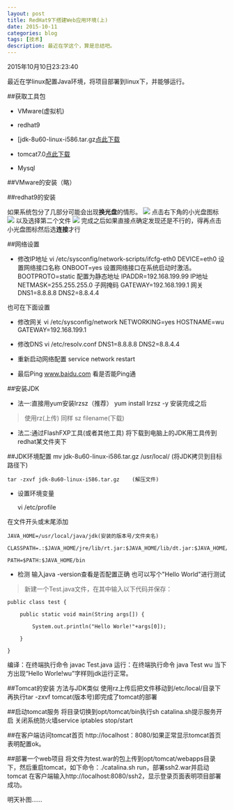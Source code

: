 ```yaml
---
layout: post
title: RedHat9下搭建Web应用环境(上)
date: 2015-10-11
categories: blog
tags: [技术]
description: 最近在学这个，算是总结吧。
---
```


2015年10月10日23:23:40

最近在学linux配置Java环境，将项目部署到linux下，并能够运行。

##获取工具包
- VMware(虚拟机)

- redhat9

- [jdk-8u60-linux-i586.tar.gz[点此下载](http://www.oracle.com/technetwork/java/javase/downloads/jdk8-downloads-2133151.html)

- tomcat7.0[点此下载](http://tomcat.apache.org/download-70.cgi)

- Mysql

##VMware的安装（略）

##redhat9的安装

如果系统包分了几部分可能会出现**换光盘**的情形。
	![](http://7xnfbg.com1.z0.glb.clouddn.com/2015-10-11-1.jpg)
点击右下角的小光盘图标
	![](http://7xnfbg.com1.z0.glb.clouddn.com/2015-10-11-2.jpg)
以及选择第二个文件
	![](http://7xnfbg.com1.z0.glb.clouddn.com/2015-10-11-3.jpg)
完成之后如果直接点确定发现还是不行的，得再点击小光盘图标然后选**连接**才行

##网络设置　
- 修改IP地址
	vi /etc/sysconfig/network-scripts/ifcfg-eth0
	DEVICE=eth0				设置网络接口名称
	ONBOOT=yes					设置网络接口在系统启动时激活。
	BOOTPROTO=static			配置为静态地址
	IPADDR=192.168.199.99		IP地址
	NETMASK=255.255.255.0		子网掩码
	GATEWAY=192.168.199.1		网关
	DNS1=8.8.8.8
	DNS2=8.8.4.4

也可在下面设置

- 修改网关
	vi /etc/sysconfig/network
	NETWORKING=yes
	HOSTNAME=wu
	GATEWAY=192.168.199.1

- 修改DNS
	vi /etc/resolv.conf
	DNS1=8.8.8.8
	DNS2=8.8.4.4

- 重新启动网络配置
	service network restart
- 最后Ping www.baidu.com 看是否能Ping通
	
##安装JDK
- 法一:直接用yum安装lrzsz（推荐）
	yum install lrzsz -y
	安装完成之后
>使用rz(上传)
	同样
	sz filename(下载)
	
- 法二:通过FlashFXP工具(或者其他工具)
	将下载到电脑上的JDK用工具传到redhat某文件夹下
	
##JDK环境配置
	mv jdk-8u60-linux-i586.tar.gz /usr/local/   (将JDK拷贝到目标路径下)

	tar -zxvf jdk-8u60-linux-i586.tar.gz	(解压文件)

- 设置环境变量

	vi /etc/profile

在文件开头或末尾添加

	JAVA_HOME=/usr/local/java/jdk(安装的版本号/文件夹名) 

	CLASSPATH=.:$JAVA_HOME/jre/lib/rt.jar:$JAVA_HOME/lib/dt.jar:$JAVA_HOME/lib/tools.jar 

	PATH=$PATH:$JAVA_HOME/bin 
	
- 检测
输入java -version查看是否配置正确
也可以写个"Hello World"进行测试

>新建一个Test.java文件，在其中输入以下代码并保存： 

	public class test { 

		public static void main(String args[]) { 

			System.out.println("Hello Worle!"+args[0]); 

		} 

	} 
编译：在终端执行命令 javac Test.java 
运行：在终端执行命令 java Test wu 
当下方出现“Hello Worle!wu”字样则jdk运行正常。
	
##Tomcat的安装
方法与JDK类似
使用rz上传后把文件移动到/etc/local/目录下再执行tar -zxvf tomcat(版本号)即完成了tomcat的部署

##启动tomcat服务
将目录切换到opt/tomcat/bin执行sh catalina.sh提示服务开启
关闭系统防火墙service iptables stop/start

##在客户端访问tomcat首页
http://localhost：8080/如果正常显示tomcat首页表明配置ok。

##部署一个web项目
将文件为test.war的包上传到opt/tomcat/webapps目录下，然后重启tomcat，如下命令：./catalina.sh run，部署ssh2.war并启动tomcat
在客户端输入http://localhost:8080/ssh2，显示登录页面表明项目部署成功。

明天补图......